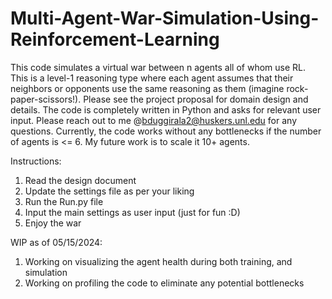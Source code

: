 # Multi-Agent-War-Simulation-Using-Reinforcement-Learning
This code simulates a virtual war between n agents all of whom use RL. This is a level-1 reasoning type where each agent assumes that their neighbors or opponents use the same reasoning as them (imagine rock-paper-scissors!). Please see the project proposal for domain design and details.
The code is completely written in Python and asks for relevant user input. Please reach out to me @bduggirala2@huskers.unl.edu for any questions. Currently, the code works without any bottlenecks if the number of agents is <= 6. My future work is to scale it 10+ agents.

Instructions:
1. Read the design document
2. Update the settings file as per your liking
3. Run the Run.py file
4. Input the main settings as user input (just for fun :D)
5. Enjoy the war

WIP as of 05/15/2024:
1. Working on visualizing the agent health during both training, and simulation
2. Working on profiling the code to eliminate any potential bottlenecks
